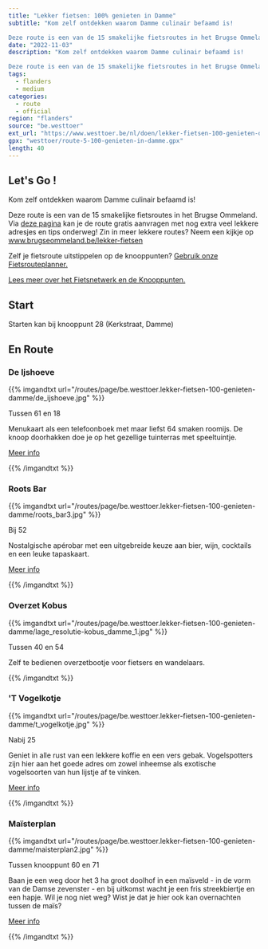 ```yaml
---
title: "Lekker fietsen: 100% genieten in Damme"
subtitle: "Kom zelf ontdekken waarom Damme culinair befaamd is!

Deze route is een van de 15 smakelijke fietsroutes in het Brugse Ommeland"
date: "2022-11-03"
description: "Kom zelf ontdekken waarom Damme culinair befaamd is!

Deze route is een van de 15 smakelijke fietsroutes in het Brugse Ommeland" 
tags:
  - flanders
  - medium
categories: 
  - route
  - official
region: "flanders"
source: "be.westtoer"
ext_url: "https://www.westtoer.be/nl/doen/lekker-fietsen-100-genieten-damme"
gpx: "westtoer/route-5-100-genieten-in-damme.gpx"
length: 40
---
```


## Let's Go !

Kom zelf ontdekken waarom Damme culinair befaamd is!

Deze route is een van de 15 smakelijke fietsroutes in het Brugse Ommeland. Via [deze pagina](https://www.westtoer.be/nl/100-genieten-damme) kan je de route gratis aanvragen met nog extra veel lekkere adresjes en tips onderweg! Zin in meer lekkere routes? Neem een kijkje op www.brugseommeland.be/lekker-fietsen 

Zelf je fietsroute uitstippelen op de knooppunten? [Gebruik onze Fietsrouteplanner.](https://www.westtoer.be/nl/fietsrouteplanner)

[Lees meer over het Fietsnetwerk en de Knooppunten.](https://www.westtoer.be/nl/inspiratie/fietsnetwerk)

## Start 

Starten kan bij knooppunt 28 (Kerkstraat, Damme) 

## En Route

### De Ijshoeve

{{% imgandtxt url="/routes/page/be.westtoer.lekker-fietsen-100-genieten-damme/de_ijshoeve.jpg" %}}

Tussen 61 en 18

Menukaart als een telefoonboek met maar liefst 64 smaken roomijs. De knoop doorhakken doe je op het gezellige tuinterras met speeltuintje.

[Meer info](https://www.westtoer.be/nl/eten-drinken/de-ijshoeve-0)

{{% /imgandtxt %}}

### Roots Bar

{{% imgandtxt url="/routes/page/be.westtoer.lekker-fietsen-100-genieten-damme/roots_bar3.jpg" %}}

Bij 52

Nostalgische apérobar met een uitgebreide keuze aan bier, wijn, cocktails en een leuke tapaskaart.

[Meer info](https://www.westtoer.be/nl/eten-drinken/roots-bar)

{{% /imgandtxt %}}

### Overzet Kobus

{{% imgandtxt url="/routes/page/be.westtoer.lekker-fietsen-100-genieten-damme/lage_resolutie-kobus_damme_1.jpg" %}}

Tussen 40 en 54

Zelf te bedienen overzetbootje voor fietsers en wandelaars.

{{% /imgandtxt %}}

### 'T Vogelkotje

{{% imgandtxt url="/routes/page/be.westtoer.lekker-fietsen-100-genieten-damme/t_vogelkotje.jpg" %}}

Nabij 25

Geniet in alle rust van een lekkere koffie en een vers gebak. Vogelspotters zijn hier aan het goede adres om zowel inheemse als exotische vogelsoorten van hun lijstje af te vinken.

[Meer info](https://www.westtoer.be/nl/eten-drinken/t-vogelkotje)

{{% /imgandtxt %}}

### Maïsterplan

{{% imgandtxt url="/routes/page/be.westtoer.lekker-fietsen-100-genieten-damme/maisterplan2.jpg" %}}

Tussen knooppunt 60 en 71

Baan je een weg door het 3 ha groot doolhof in een maïsveld - in de vorm van de Damse zevenster - en bij uitkomst wacht je een fris streekbiertje en een hapje. Wil je nog niet weg? Wist je dat je hier ook kan overnachten tussen de maïs?

[Meer info](https://www.westtoer.be/nl/doen/ma%C3%AFsterplan)

{{% /imgandtxt %}}
